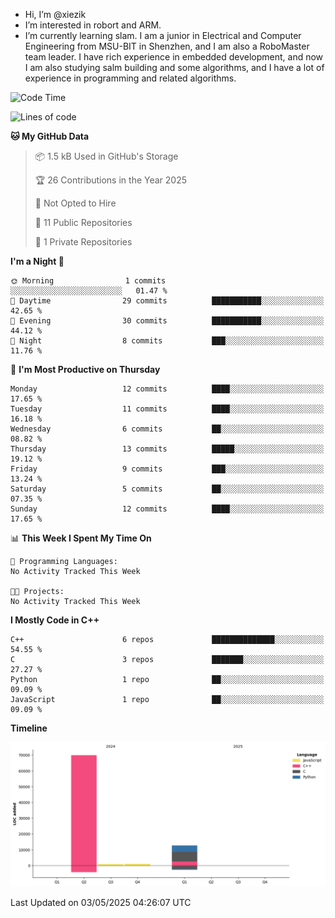 -  Hi, I’m @xiezik
-  I’m interested in robort and ARM.
-  I’m currently learning slam.
I am a junior in Electrical and Computer Engineering from MSU-BIT in Shenzhen, and I am also a RoboMaster team leader.
I have rich experience in embedded development, and now I am also studying salm building and some algorithms, and I have a lot of experience in programming and related algorithms.

<!---
xiezik/xiezik is a ✨ special ✨ repository because its `README.md` (this file) appears on your GitHub profile.
You can click the Preview link to take a look at your changes.
--->


<!--START_SECTION:waka-->
![Code Time](http://img.shields.io/badge/Code%20Time-108%20hrs%2018%20mins-blue)

![Lines of code](https://img.shields.io/badge/From%20Hello%20World%20I%27ve%20Written-84.3%20thousand%20lines%20of%20code-blue)

**🐱 My GitHub Data** 

> 📦 1.5 kB Used in GitHub's Storage 
 > 
> 🏆 26 Contributions in the Year 2025
 > 
> 🚫 Not Opted to Hire
 > 
> 📜 11 Public Repositories 
 > 
> 🔑 1 Private Repositories 
 > 
**I'm a Night 🦉** 

```text
🌞 Morning                1 commits           ░░░░░░░░░░░░░░░░░░░░░░░░░   01.47 % 
🌆 Daytime                29 commits          ███████████░░░░░░░░░░░░░░   42.65 % 
🌃 Evening                30 commits          ███████████░░░░░░░░░░░░░░   44.12 % 
🌙 Night                  8 commits           ███░░░░░░░░░░░░░░░░░░░░░░   11.76 % 
```
📅 **I'm Most Productive on Thursday** 

```text
Monday                   12 commits          ████░░░░░░░░░░░░░░░░░░░░░   17.65 % 
Tuesday                  11 commits          ████░░░░░░░░░░░░░░░░░░░░░   16.18 % 
Wednesday                6 commits           ██░░░░░░░░░░░░░░░░░░░░░░░   08.82 % 
Thursday                 13 commits          █████░░░░░░░░░░░░░░░░░░░░   19.12 % 
Friday                   9 commits           ███░░░░░░░░░░░░░░░░░░░░░░   13.24 % 
Saturday                 5 commits           ██░░░░░░░░░░░░░░░░░░░░░░░   07.35 % 
Sunday                   12 commits          ████░░░░░░░░░░░░░░░░░░░░░   17.65 % 
```


📊 **This Week I Spent My Time On** 

```text
💬 Programming Languages: 
No Activity Tracked This Week

🐱‍💻 Projects: 
No Activity Tracked This Week
```

**I Mostly Code in C++** 

```text
C++                      6 repos             ██████████████░░░░░░░░░░░   54.55 % 
C                        3 repos             ███████░░░░░░░░░░░░░░░░░░   27.27 % 
Python                   1 repo              ██░░░░░░░░░░░░░░░░░░░░░░░   09.09 % 
JavaScript               1 repo              ██░░░░░░░░░░░░░░░░░░░░░░░   09.09 % 
```



**Timeline**

![Lines of Code chart](https://raw.githubusercontent.com/xiezik/xiezik/main/assets/bar_graph.png)


 Last Updated on 03/05/2025 04:26:07 UTC
<!--END_SECTION:waka-->

<!--
**LihanChen2004/LihanChen2004** is a ✨ _special_ ✨ repository because its `README.md` (this file) appears on your GitHub profile.

Here are some ideas to get you started:

- 🔭 I’m currently working on ...
- 🌱 I’m currently learning ...
- 👯 I’m looking to collaborate on ...
- 🤔 I’m looking for help with ...
- 💬 Ask me about ...
- 📫 How to reach me: ...
- 😄 Pronouns: ...
- ⚡ Fun fact: ...
-->
